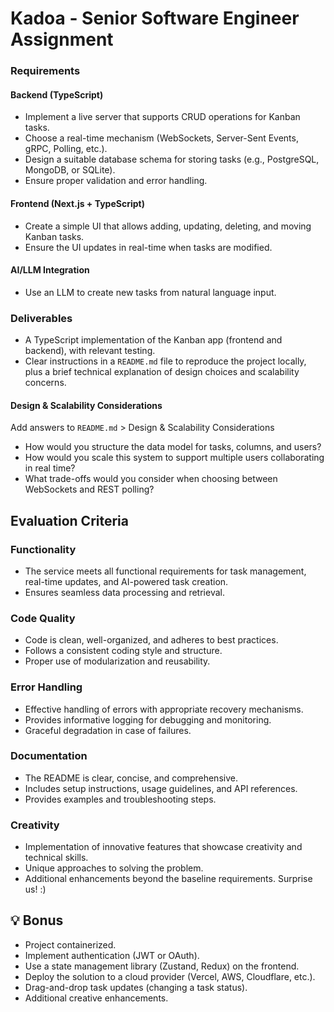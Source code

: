 # Kadoa - Senior Software Engineer Assignment

### Requirements

#### Backend (TypeScript)
- Implement a live server that supports CRUD operations for Kanban tasks.
- Choose a real-time mechanism (WebSockets, Server-Sent Events, gRPC, Polling, etc.).
- Design a suitable database schema for storing tasks (e.g., PostgreSQL, MongoDB, or SQLite).
- Ensure proper validation and error handling.

#### Frontend (Next.js + TypeScript)
- Create a simple UI that allows adding, updating, deleting, and moving Kanban tasks.
- Ensure the UI updates in real-time when tasks are modified.

#### AI/LLM Integration
- Use an LLM to create new tasks from natural language input.

### Deliverables
- A TypeScript implementation of the Kanban app (frontend and backend), with relevant testing.
- Clear instructions in a `README.md` file to reproduce the project locally, plus a brief technical explanation of design choices and scalability concerns.

#### Design & Scalability Considerations

Add answers to `README.md` > Design & Scalability Considerations

- How would you structure the data model for tasks, columns, and users?
- How would you scale this system to support multiple users collaborating in real time?
- What trade-offs would you consider when choosing between WebSockets and REST polling?

## Evaluation Criteria

### Functionality
- The service meets all functional requirements for task management, real-time updates, and AI-powered task creation.
- Ensures seamless data processing and retrieval.

### Code Quality
- Code is clean, well-organized, and adheres to best practices.
- Follows a consistent coding style and structure.
- Proper use of modularization and reusability.

### Error Handling
- Effective handling of errors with appropriate recovery mechanisms.
- Provides informative logging for debugging and monitoring.
- Graceful degradation in case of failures.

### Documentation
- The README is clear, concise, and comprehensive.
- Includes setup instructions, usage guidelines, and API references.
- Provides examples and troubleshooting steps.

### Creativity
- Implementation of innovative features that showcase creativity and technical skills.
- Unique approaches to solving the problem.
- Additional enhancements beyond the baseline requirements. Surprise us! :)

## 💡 Bonus
- Project containerized.
- Implement authentication (JWT or OAuth).
- Use a state management library (Zustand, Redux) on the frontend.
- Deploy the solution to a cloud provider (Vercel, AWS, Cloudflare, etc.).
- Drag-and-drop task updates (changing a task status).
- Additional creative enhancements.